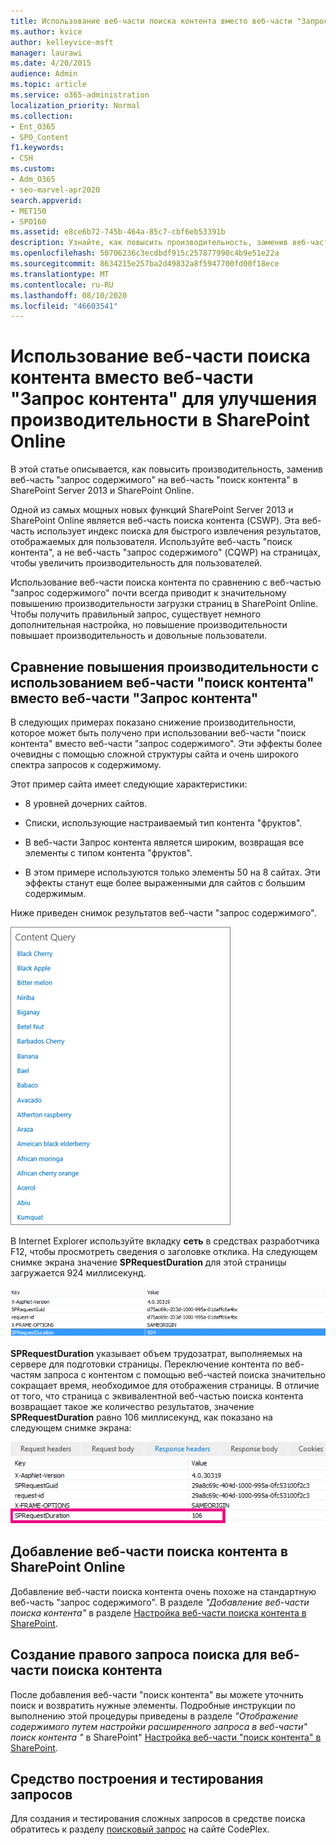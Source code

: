 ```yaml
---
title: Использование веб-части поиска контента вместо веб-части "Запрос контента" для улучшения производительности в SharePoint Online
ms.author: kvice
author: kelleyvice-msft
manager: laurawi
ms.date: 4/20/2015
audience: Admin
ms.topic: article
ms.service: o365-administration
localization_priority: Normal
ms.collection:
- Ent_O365
- SPO_Content
f1.keywords:
- CSH
ms.custom:
- Adm_O365
- seo-marvel-apr2020
search.appverid:
- MET150
- SPO160
ms.assetid: e8ce6b72-745b-464a-85c7-cbf6eb53391b
description: Узнайте, как повысить производительность, заменив веб-часть "запрос содержимого" на веб-часть "поиск контента" в SharePoint Server 2013 и SharePoint Online.
ms.openlocfilehash: 50706236c3ecdbdf915c257877990c4b9e51e22a
ms.sourcegitcommit: 8634215e257ba2d49832a8f5947700fd00f18ece
ms.translationtype: MT
ms.contentlocale: ru-RU
ms.lasthandoff: 08/10/2020
ms.locfileid: "46603541"
---
```

# <a name="using-content-search-web-part-instead-of-content-query-web-part-to-improve-performance-in-sharepoint-online"></a>Использование веб-части поиска контента вместо веб-части "Запрос контента" для улучшения производительности в SharePoint Online

В этой статье описывается, как повысить производительность, заменив веб-часть "запрос содержимого" на веб-часть "поиск контента" в SharePoint Server 2013 и SharePoint Online.
  
Одной из самых мощных новых функций SharePoint Server 2013 и SharePoint Online является веб-часть поиска контента (CSWP). Эта веб-часть использует индекс поиска для быстрого извлечения результатов, отображаемых для пользователя. Используйте веб-часть "поиск контента", а не веб-часть "запрос содержимого" (CQWP) на страницах, чтобы увеличить производительность для пользователей.
  
Использование веб-части поиска контента по сравнению с веб-частью "запрос содержимого" почти всегда приводит к значительному повышению производительности загрузки страниц в SharePoint Online. Чтобы получить правильный запрос, существует немного дополнительная настройка, но повышение производительности повышает производительность и довольные пользователи.
  
## <a name="comparing-the-performance-gain-you-get-from-using-content-search-web-part-instead-of-content-query-web-part"></a>Сравнение повышения производительности с использованием веб-части "поиск контента" вместо веб-части "Запрос контента"

В следующих примерах показано снижение производительности, которое может быть получено при использовании веб-части "поиск контента" вместо веб-части "запрос содержимого". Эти эффекты более очевидны с помощью сложной структуры сайта и очень широкого спектра запросов к содержимому.
  
Этот пример сайта имеет следующие характеристики:
  
- 8 уровней дочерних сайтов.
    
- Списки, использующие настраиваемый тип контента "фруктов".
    
- В веб-части Запрос контента является широким, возвращая все элементы с типом контента "фруктов".
    
- В этом примере используются только элементы 50 на 8 сайтах. Эти эффекты станут еще более выраженными для сайтов с большим содержимым.
    
Ниже приведен снимок результатов веб-части "запрос содержимого".
  
![Рисунок: запрос контента для веб-части](media/b3d41f20-dfe5-46ed-9c0a-31057e82de33.png)
  
В Internet Explorer используйте вкладку **сеть** в средствах разработчика F12, чтобы просмотреть сведения о заголовке отклика. На следующем снимке экрана значение **SPRequestDuration** для этой страницы загружается 924 миллисекунд. 
  
![Снимок экрана со значением длительности запроса (924)](media/343571f2-a249-4de2-bc11-2cee93498aea.png)
  
 **SPRequestDuration** указывает объем трудозатрат, выполняемых на сервере для подготовки страницы. Переключение контента по веб-частям запроса с контентом с помощью веб-частей поиска значительно сокращает время, необходимое для отображения страницы. В отличие от того, что страница с эквивалентной веб-частью поиска контента возвращает такое же количество результатов, значение **SPRequestDuration** равно 106 миллисекунд, как показано на следующем снимке экрана: 
  
![Снимок экрана со значением длительности запроса (106)](media/b46387ac-660d-4e5e-a11c-cc430e912962.png)
  
## <a name="adding-a-content-search-web-part-in-sharepoint-online"></a>Добавление веб-части поиска контента в SharePoint Online

Добавление веб-части поиска контента очень похоже на стандартную веб-часть "запрос содержимого". В разделе *"Добавление веб-части поиска контента"* в разделе [Настройка веб-части поиска контента в SharePoint](https://support.office.com/article/Configure-a-Content-Search-Web-Part-in-SharePoint-0dc16de1-dbe4-462b-babb-bf8338c36c9a).
  
## <a name="creating-the-right-search-query-for-your-content-search-web-part"></a>Создание правого запроса поиска для веб-части поиска контента

После добавления веб-части "поиск контента" вы можете уточнить поиск и возвратить нужные элементы. Подробные инструкции по выполнению этой процедуры приведены в разделе *"Отображение содержимого путем настройки расширенного запроса в веб-части" поиск контента "* в SharePoint" [Настройка веб-части "поиск контента" в SharePoint](https://support.office.com/article/Configure-a-Content-Search-Web-Part-in-SharePoint-0dc16de1-dbe4-462b-babb-bf8338c36c9a).
  
## <a name="query-building-and-testing-tool"></a>Средство построения и тестирования запросов

Для создания и тестирования сложных запросов в средстве поиска обратитесь к разделу [поисковый запрос](https://sp2013searchtool.codeplex.com/) на сайте CodePlex. 
  

